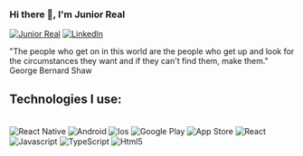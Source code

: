 ### Hi there 👋,  I'm Junior Real
[![Junior Real](https://img.shields.io/website-up-down-green-red/http/jrrealsolutions.co.uk.svg)](http://www.jrrealsolutions.co.uk)
[![Linkedln](https://img.shields.io/badge/LinkedIn-0077B5?style=for-the-badge&logo=linkedin&logoColor=white)](https://www.linkedin.com/in/juniorreal13)


"The people who get on in this world are the people who get up and look for the circumstances they want and if they can't find them, make them." 
<br/>George Bernard Shaw


## Technologies I use:
<div style="display: inline_block"><br/>
<img align="center" alt="React Native" src="https://img.shields.io/badge/React_Native-20232A?style=for-the-badge&logo=react&logoColor=61DAFB" />
<img align="center" alt="Android" src="https://img.shields.io/badge/Android-3DDC84?style=for-the-badge&logo=android&logoColor=white" />
<img align="center" alt="Ios" src="https://img.shields.io/badge/iOS-000000?style=for-the-badge&logo=ios&logoColor=white" />
<img align="center" alt="Google Play" src="https://img.shields.io/badge/Google_Play-414141?style=for-the-badge&logo=google-play&logoColor=white" />
<img align="center" alt="App Store" src="https://img.shields.io/badge/App_Store-0D96F6?style=for-the-badge&logo=app-store&logoColor=white" />
<img align="center" alt="React" src="https://img.shields.io/badge/React-20232A?style=for-the-badge&logo=react&logoColor=61DAFB" />
<img align="center" alt="Javascript" src="https://img.shields.io/badge/JavaScript-F7DF1E?style=for-the-badge&logo=javascript&logoColor=black" />
<img align="center" alt="TypeScript" src="https://img.shields.io/badge/TypeScript-007ACC?style=for-the-badge&logo=typescript&logoColor=white" />
<img align="center" alt="Html5" src="https://img.shields.io/badge/HTML5-E34F26?style=for-the-badge&logo=html5&logoColor=white" />
</div><br/>
